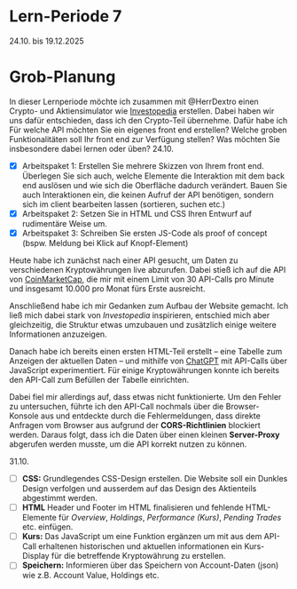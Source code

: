 # Lern-Periode 7
24.10. bis 19.12.2025

# Grob-Planung

In dieser Lernperiode möchte ich zusammen mit @HerrDextro einen Crypto- und Aktiensimulator wie [Investopedia](https://www.investopedia.com/simulator) erstellen. Dabei haben wir uns dafür entschieden, dass ich den Crypto-Teil übernehme. Dafür habe ich
Für welche API möchten Sie ein eigenes front end erstellen?
Welche groben Funktionalitäten soll Ihr front end zur Verfügung stellen?
Was möchten Sie insbesondere dabei lernen oder üben?
24.10.
- [X] Arbeitspaket 1: Erstellen Sie mehrere Skizzen von Ihrem front end. Überlegen Sie sich auch, welche Elemente die Interaktion mit dem back end auslösen und wie sich die Oberfläche dadurch verändert. Bauen Sie auch Interaktionen ein, die keinen Aufruf der API benötigen, sondern sich im client bearbeiten lassen (sortieren, suchen etc.)
- [X] Arbeitspaket 2: Setzen Sie in HTML und CSS Ihren Entwurf auf rudimentäre Weise um.
- [X] Arbeitspaket 3: Schreiben Sie ersten JS-Code als proof of concept (bspw. Meldung bei Klick auf Knopf-Element)

Heute habe ich zunächst nach einer API gesucht, um Daten zu verschiedenen Kryptowährungen live abzurufen. Dabei stieß ich auf die API von [CoinMarketCap](https://coinmarketcap.com/api/), die mir mit einem Limit von 30 API-Calls pro Minute und insgesamt 10.000 pro Monat fürs Erste ausreicht. 

Anschließend habe ich mir Gedanken zum Aufbau der Website gemacht. Ich ließ mich dabei stark von *Investopedia* inspirieren, entschied mich aber gleichzeitig, die Struktur etwas umzubauen und zusätzlich einige weitere Informationen anzuzeigen.  

Danach habe ich bereits einen ersten HTML-Teil erstellt – eine Tabelle zum Anzeigen der aktuellen Daten – und mithilfe von [ChatGPT](https://chatgpt.com/) mit API-Calls über JavaScript experimentiert. Für einige Kryptowährungen konnte ich bereits den API-Call zum Befüllen der Tabelle einrichten. 

Dabei fiel mir allerdings auf, dass etwas nicht funktionierte. Um den Fehler zu untersuchen, führte ich den API-Call nochmals über die Browser-Konsole aus und entdeckte durch die Fehlermeldungen, dass direkte Anfragen vom Browser aus aufgrund der **CORS-Richtlinien** blockiert werden. Daraus folgt, dass ich die Daten über einen kleinen **Server-Proxy** abgerufen werden musste, um die API korrekt nutzen zu können.

31.10.
- [ ] **CSS:** Grundlegendes CSS-Design erstellen. Die Website soll ein Dunkles Design verfolgen und ausserdem auf das Design des Aktienteils abgestimmt werden.
- [ ] **HTML** Header und Footer im HTML finalisieren und fehlende HTML-Elemente für *Overview*, *Holdings*, *Performance (Kurs)*, *Pending Trades* etc. einfügen.
- [ ] **Kurs:** Das JavaScript um eine Funktion ergänzen um mit aus dem API-Call erhaltenen historischen und aktuellen informationen ein Kurs-Display für die betreffende Kryptowährung zu erstellen.
- [ ] **Speichern:** Informieren über das Speichern von Account-Daten (json) wie z.B. Account Value, Holdings etc.
